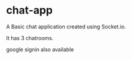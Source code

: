 # chat-app

A Basic chat application created using Socket.io.

It has 3 chatrooms.

google signin also available

